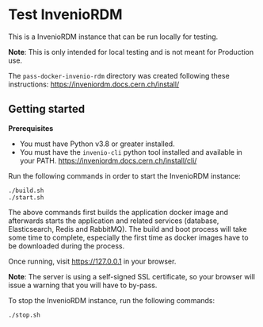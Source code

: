# Test InvenioRDM

This is a InvenioRDM instance that can be run locally for testing.

**Note**: This is only intended for local testing and is not meant for Production use.

The `pass-docker-invenio-rdm` directory was created following these instructions: https://inveniordm.docs.cern.ch/install/

## Getting started

**Prerequisites**
- You must have Python v3.8 or greater installed.
- You must have the `invenio-cli` python tool installed and available in your PATH.  https://inveniordm.docs.cern.ch/install/cli/

Run the following commands in order to start the InvenioRDM instance:

```console
./build.sh
./start.sh
```

The above commands first builds the application docker image and afterwards
starts the application and related services (database, Elasticsearch, Redis
and RabbitMQ). The build and boot process will take some time to complete,
especially the first time as docker images have to be downloaded during the
process.

Once running, visit https://127.0.0.1 in your browser.

**Note**: The server is using a self-signed SSL certificate, so your browser
will issue a warning that you will have to by-pass.

To stop the InvenioRDM instance, run the following commands:

```console
./stop.sh
```
